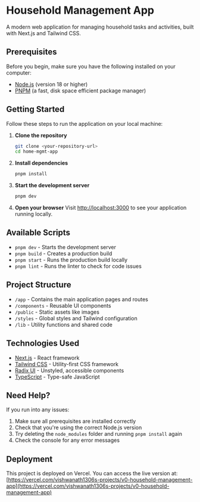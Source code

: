 # Household Management App

A modern web application for managing household tasks and activities, built with Next.js and Tailwind CSS.

## Prerequisites

Before you begin, make sure you have the following installed on your computer:
- [Node.js](https://nodejs.org/) (version 18 or higher)
- [PNPM](https://pnpm.io/) (a fast, disk space efficient package manager)

## Getting Started

Follow these steps to run the application on your local machine:

1. **Clone the repository**
   ```bash
   git clone <your-repository-url>
   cd home-mgmt-app
   ```

2. **Install dependencies**
   ```bash
   pnpm install
   ```

3. **Start the development server**
   ```bash
   pnpm dev
   ```

4. **Open your browser**
   Visit [http://localhost:3000](http://localhost:3000) to see your application running locally.

## Available Scripts

- `pnpm dev` - Starts the development server
- `pnpm build` - Creates a production build
- `pnpm start` - Runs the production build locally
- `pnpm lint` - Runs the linter to check for code issues

## Project Structure

- `/app` - Contains the main application pages and routes
- `/components` - Reusable UI components
- `/public` - Static assets like images
- `/styles` - Global styles and Tailwind configuration
- `/lib` - Utility functions and shared code

## Technologies Used

- [Next.js](https://nextjs.org/) - React framework
- [Tailwind CSS](https://tailwindcss.com/) - Utility-first CSS framework
- [Radix UI](https://www.radix-ui.com/) - Unstyled, accessible components
- [TypeScript](https://www.typescriptlang.org/) - Type-safe JavaScript

## Need Help?

If you run into any issues:
1. Make sure all prerequisites are installed correctly
2. Check that you're using the correct Node.js version
3. Try deleting the `node_modules` folder and running `pnpm install` again
4. Check the console for any error messages

## Deployment

This project is deployed on Vercel. You can access the live version at:
[https://vercel.com/vishwanath1306s-projects/v0-household-management-app](https://vercel.com/vishwanath1306s-projects/v0-household-management-app)
